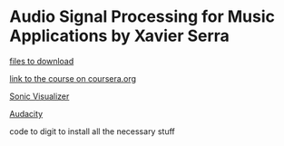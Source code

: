 # Audio Signal Processing for Music Applications by Xavier Serra

[files to download](https://github.com/MTG/sms-tools)


[link to the course on coursera.org](https://www.coursera.org/learn/audio-signal-processing/home/welcome)

[Sonic Visualizer](https://www.sonicvisualiser.org/)

[Audacity](https://www.audacityteam.org/)

code to digit to install all the necessary stuff
